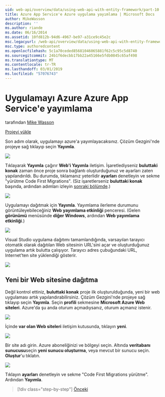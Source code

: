 ```yaml
---
uid: web-api/overview/data/using-web-api-with-entity-framework/part-10
title: Azure App Service'e Azure uygulama yayımlama | Microsoft Docs
author: MikeWasson
description: ''
ms.author: riande
ms.date: 06/16/2014
ms.assetid: 10fd812b-94d6-4967-be97-a31ce9c45e2c
msc.legacyurl: /web-api/overview/data/using-web-api-with-entity-framework/part-10
msc.type: authoredcontent
ms.openlocfilehash: 5c1a70ceded85681046065881f62c5c95c5d8740
ms.sourcegitcommit: 24b1f6decbb17bb22a45166e5fdb0845c65af498
ms.translationtype: MT
ms.contentlocale: tr-TR
ms.lasthandoff: 03/01/2019
ms.locfileid: "57076743"
---
```

<a name="publish-the-app-to-azure-azure-app-service"></a>Uygulamayı Azure Azure App Service'e yayımlama
====================
tarafından [Mike Wasson](https://github.com/MikeWasson)

[Projeyi yükle](https://github.com/MikeWasson/BookService)

Son adım olarak, uygulamayı azure'a yayımlayacaksınız. Çözüm Gezgini'nde projeye sağ tıklayıp seçin **Yayımla**.

![](part-10/_static/image1.png)

Tıklayarak **Yayımla** çağırır **Web'i Yayımla** iletişim. İşaretlediyseniz **buluttaki konak** zaman önce proje sonra bağlantı oluşturduğunuz ve ayarları zaten yapılandırıldı. Bu durumda, tıklamanız yeterlidir **ayarları** denetleyin ve sekme &quot;yürütme Code First Migrations&quot;. (Siz işaretlerseniz **buluttaki konak** başında, ardından adımları izleyin [sonraki bölümde](#new-website).)

[![](part-10/_static/image3.png)](part-10/_static/image2.png)

Uygulamayı dağıtmak için **Yayımla**. Yayımlama ilerleme durumunu görüntüleyebileceğiniz **Web yayımlama etkinliği** penceresi. (Gelen **görünümü** menüsünde **diğer Windows**, ardından **Web yayımlama etkinliği**.)

![](part-10/_static/image4.png)

Visual Studio uygulama dağıtımı tamamlandığında, varsayılan tarayıcı otomatik olarak dağıtılan Web sitesinin URL'sini açar ve oluşturduğunuz uygulama artık bulutta çalışıyor. Tarayıcı adres çubuğundaki URL, Internet'ten site yüklendiği gösterir.

[![](part-10/_static/image6.png)](part-10/_static/image5.png)

<a id="new-website"></a>
## <a name="deploying-to-a-new-website"></a>Yeni bir Web sitesine dağıtma

Değil kontrol ettiniz, **buluttaki konak** proje ilk oluşturulduğunda, yeni bir web uygulaması artık yapılandırabilirsiniz. Çözüm Gezgini'nde projeye sağ tıklayıp seçin **Yayımla**. Seçin **profili** sekmesine **Microsoft Azure Web siteleri**. Azure'da şu anda oturum açmadıysanız, oturum açmanız istenir.

[![](part-10/_static/image8.png)](part-10/_static/image7.png)

İçinde **var olan Web siteleri** iletişim kutusunda, tıklayın **yeni**.

![](part-10/_static/image9.png)

Bir site adı girin. Azure aboneliğinizi ve bölgeyi seçin. Altında **veritabanı sunucusu**seçin **yeni sunucu oluşturma**, veya mevcut bir sunucu seçin. **Oluştur**'u tıklatın.

[![](part-10/_static/image11.png)](part-10/_static/image10.png)

Tıklayın **ayarları** denetleyin ve sekme &quot;Code First Migrations yürütme&quot;. Ardından **Yayımla**.

> [!div class="step-by-step"]
> [Önceki](part-9.md)

